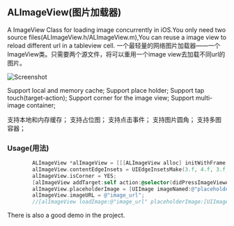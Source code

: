 ## ALImageView(图片加载器)

A ImageView Class for loading image concurrently in iOS.You only need two source files(ALImageView.h/ALImageView.m),You can reuse a image view to reload different url in a tableview cell.
一个最轻量的网络图片加载器——一个ImageView类。只需要两个源文件，将可以重用一个image view去加载不同url的图片。

![Screenshot](https://dl.dropboxusercontent.com/u/59801943/Screenshots/ALImageView.png)

Support local and memory cache;
Support place holder;
Support tap touch(target-action);
Support corner for the image view;
Support multi-image container;

支持本地和内存缓存；
支持占位图；
支持点击事件；
支持图片圆角；
支持多图容器；



### Usage(用法)

``` objective-c
        ALImageView *alImageView = [[[ALImageView alloc] initWithFrame:CGRectMake(0.f, 0.f, 100.f, 100.f)] autorelease];
        alImageView.contentEdgeInsets = UIEdgeInsetsMake(3.f, 4.f, 3.f, 4.f);
        alImageView.isCorner = YES;
        [alImageView addTarget:self action:@selector(didPressImageViewAction:)];
        alImageView.placeholderImage = [UIImage imageNamed:@"placeholder"];
        alImageView.imageURL = @"image_url";
        //[alImageView loadImage:@"image_url" placeholderImage:[UIImage imageNamed:@"placeholder"]];
```

There is also a good demo in the project.

